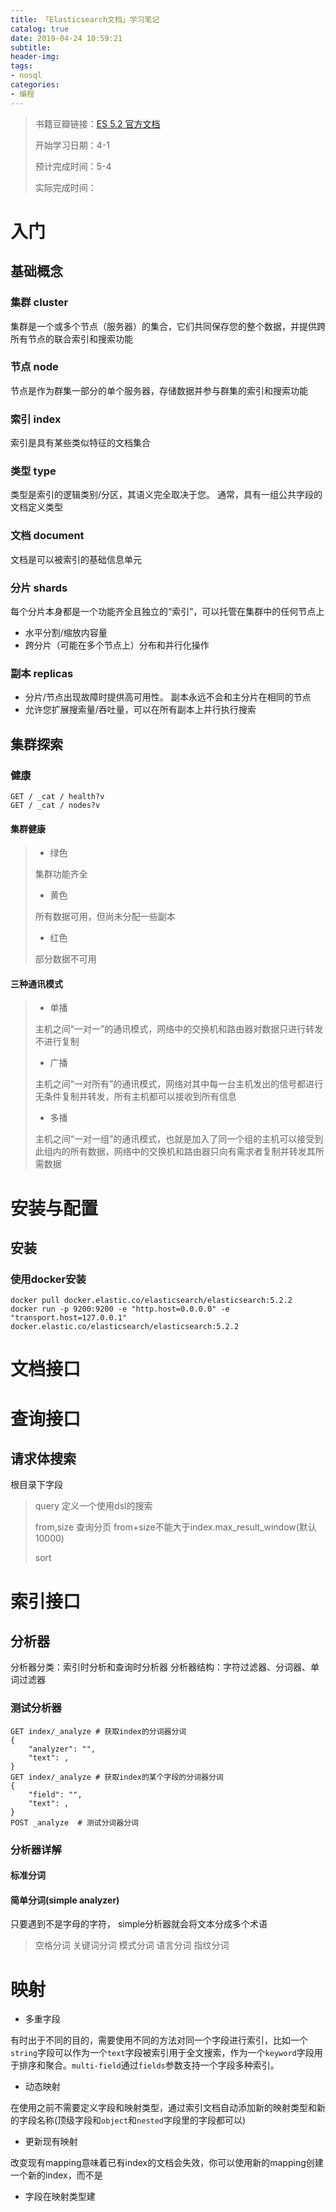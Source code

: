 ```yaml
---
title: 「Elasticsearch文档」学习笔记
catalog: true
date: 2019-04-24 10:59:21
subtitle:
header-img:
tags:
- nosql
categories:
- 编程
---
```

> 书籍豆瓣链接：[ES 5.2 官方文档](https://www.elastic.co/guide/en/elasticsearch/reference/5.2/index.html)
> 
> 开始学习日期：4-1
> 
> 预计完成时间：5-4
>
> 实际完成时间：

# 入门
## 基础概念
### 集群 cluster
集群是一个或多个节点（服务器）的集合，它们共同保存您的整个数据，并提供跨所有节点的联合索引和搜索功能
### 节点 node
节点是作为群集一部分的单个服务器，存储数据并参与群集的索引和搜索功能
### 索引 index
索引是具有某些类似特征的文档集合
### 类型 type
类型是索引的逻辑类别/分区，其语义完全取决于您。 通常，具有一组公共字段的文档定义类型
### 文档 document
文档是可以被索引的基础信息单元
### 分片 shards
每个分片本身都是一个功能齐全且独立的“索引”，可以托管在集群中的任何节点上

* 水平分割/缩放内容量
* 跨分片（可能在多个节点上）分布和并行化操作

### 副本 replicas
* 分片/节点出现故障时提供高可用性。 副本永远不会和主分片在相同的节点
* 允许您扩展搜索量/吞吐量，可以在所有副本上并行执行搜索

## 集群探索
### 健康
```
GET / _cat / health?v 
GET / _cat / nodes?v
```
#### 集群健康
> * 绿色
> 
> 集群功能齐全
> 
> * 黄色 
> 
> 所有数据可用，但尚未分配一些副本
> 
> * 红色
> 
> 部分数据不可用
> 

#### 三种通讯模式
> * 单播
>
> 主机之间“一对一”的通讯模式，网络中的交换机和路由器对数据只进行转发不进行复制
>
> * 广播
>
> 主机之间“一对所有”的通讯模式，网络对其中每一台主机发出的信号都进行无条件复制并转发，所有主机都可以接收到所有信息
>
> * 多播
> 
> 主机之间“一对一组”的通讯模式，也就是加入了同一个组的主机可以接受到此组内的所有数据，网络中的交换机和路由器只向有需求者复制并转发其所需数据
>
>

# 安装与配置
## 安装
### 使用docker安装
```
docker pull docker.elastic.co/elasticsearch/elasticsearch:5.2.2
docker run -p 9200:9200 -e "http.host=0.0.0.0" -e "transport.host=127.0.0.1" docker.elastic.co/elasticsearch/elasticsearch:5.2.2

```


# 文档接口

# 查询接口
## 请求体搜索
根目录下字段
> query 定义一个使用dsl的搜索
> 
> from,size 查询分页 from+size不能大于index.max_result_window(默认10000)
> 
> sort 

# 索引接口

## 分析器
分析器分类：索引时分析和查询时分析器
分析器结构：字符过滤器、分词器、单词过滤器

### 测试分析器
```
GET index/_analyze # 获取index的分词器分词
{
	"analyzer": "",
	"text": ,
}
GET index/_analyze # 获取index的某个字段的分词器分词
{
	"field": "",
	"text": ,
}
POST _analyze  # 测试分词器分词 
```
### 分析器详解

#### 标准分词 

#### 简单分词(simple analyzer)
只要遇到不是字母的字符， simple分析器就会将文本分成多个术语

> 空格分词 
> 关键词分词 
> 模式分词 
> 语言分词 
> 指纹分词

# 

# 映射

* 多重字段

有时出于不同的目的，需要使用不同的方法对同一个字段进行索引，比如一个`string`字段可以作为一个`text`字段被索引用于全文搜索，作为一个`keyword`字段用于排序和聚合。`multi-field`通过`fields`参数支持一个字段多种索引。

* 动态映射

在使用之前不需要定义字段和映射类型，通过索引文档自动添加新的映射类型和新的字段名称(顶级字段和`object`和`nested`字段里的字段都可以)

* 更新现有映射

改变现有mapping意味着已有index的文档会失效，你可以使用新的mapping创建一个新的index，而不是

* 字段在映射类型建






## 
